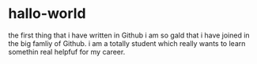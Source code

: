 # hallo-world
the first thing that i have written in Github
i am so gald that i have joined in the big famliy of Github.
i am a totally student which really wants to learn somethin real helpfuf for my career.

